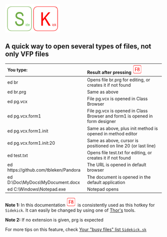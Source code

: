 [![Sidekick](Images/SKLogo.png)](../README.md)


## A quick way to open several types of files, not only VFP files  

| You type:                |        Result after pressing ![`F8`](Images/F8.png)          |
|:-------------------------|:----------------------------------------------------------|
| ed br | Opens file br.prg for editing, or creates it if not found |
| ed br.prg | Same as above |  
| ed pg.vcx| File pg.vcx is opened in Class Browser|
| ed pg.vcx.form1 | File pg.vcx is opened in Class Browser and form1 is opened in form designer|
| ed pg.vcx.form1.init | Same as above, plus init method is opened in method editor|
| ed pg.vcx.form1.init:20 | Same as above, cursor is positioned on line 20 (or last line)|
| ed test.txt | Opens file test.txt for editing, or creates it if not found |
| ed https:\/\/github.com/tbleken/Pandora| The URL is opened in default browser|
| ed D:\Doc\MyDocs\MyDocument.docx| The document is opened in the default application |
| ed C:\Windows\Notepad.exe| Notepad opens |

**Note 1:** In this documentation ![`F8`](Images/F8.png) is consistently used as this hotkey for `Sidekick`. It can easily be changed by using one of [Thor's](https://github.com/VFPX/Thor) tools.

**Note 2:** If no extension is given, prg is expected

For more tips on this feature, check [Your "busy files" list `Sidekick.sk`](skorg.md)